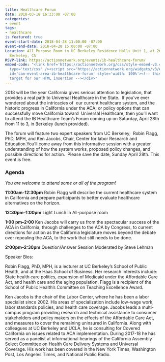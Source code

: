 ```yaml
---
title: Healthcare Forum
date: 2018-03-18 16:33:00 -07:00
categories:
- event
tags:
- healthcare
is featured: true
event-start-date: 2018-04-28 11:00:00 -07:00
event-end-date: 2018-04-28 15:00:00 -07:00
Location: All Purpose Room in UC Berkeley Residence Halls Unit 1, at 2650 Durant Avenue,
  Berkeley, CA
RSVP-link: https://actionnetwork.org/events/ib-healthcare-forum/
embed-code: "<link href='https://actionnetwork.org/css/style-embed-v3.css' rel='stylesheet'
  type='text/css' /><script src='https://actionnetwork.org/widgets/v3/event/ib-healthcare-forum?format=js&source=widget'></script><div
  id='can-event-area-ib-healthcare-forum' style='width: 100%'><!-- this div is the
  target for our HTML insertion --></div>"
---
```


2018 will be the year California gives serious attention to legislation, that provides a real path to Universal Healthcare in the State.  If you’ve ever wondered about the intricacies of  our current healthcare system, and the historic progress in California under the ACA; or policy options that can successfully move California toward  Universal Healthcare, then you’ll want to attend the IB Healthcare Team’s Forum coming up on Saturday, April 28th from 11 to 3, in Berkeley (lunch provided).

The forum will feature two expert speakers from UC Berkeley;  Robin Flagg, PhD, MPH, and Ken Jacobs, Chair, Center for labor Research and Education.You’ll come away from this informative session with a greater understanding of how the system works, proposed policy changes, and possible directions for action.  Please save the date, Sunday April 28th. This event is free.

### Agenda

_You are welcome to attend some or all of the program!_

**11:00am-12:30pm** Robin Flagg will describe the current healthcare system in California and prepare participants to better evaluate healthcare alternatives on the horizon.
 
**12:30pm–1:00pm** Light Lunch in All-purpose room

**1:00 pm–2:00** Ken Jacobs will carry us from the spectacular success of the ACA in
California, through challenges to the ACA by Congress, to current directions for action
as the California legislature moves beyond the debate over repealing the ACA, to the work that still needs to be done.

**2:00pm–2:30pm** Question/Answer Session Moderated by Steve Lehman

Speaker Bios:

Robin Flagg, PhD, MPH, is a lecturer at UC Berkeley’s School of Public Health, and at the Haas  School of Business. Her research interests include: State health care politics, expansion of Medicaid under the Affordable Care Act, and health care and the aging population. Flagg is a recipient of the School of Public Health’s Committee on Teaching Excellence Award.
 
Ken Jacobs is the chair of the Labor Center, where he has been a labor specialist since 2002.  His areas of specialization include low-wage work, labor standards policies, and health care coverage.  Jacobs leads a multi-campus program providing research and technical assistance to consumer stakeholders and policy makers on the effects of the Affordable Care Act, and measures to cover the remaining uninsured in California.  Along with colleagues at UC Berkeley and UCLA, he is consulting for Covered California on issues related to ACA implementation. During 2017-18 he has served as a panelist at  informational hearings of the California Assembly Select Committee on Health Care Delivery Systems and Universal Coverage. His work has been covered in the New York Times, Washington Post, Los Angeles Times, and National Public Radio.